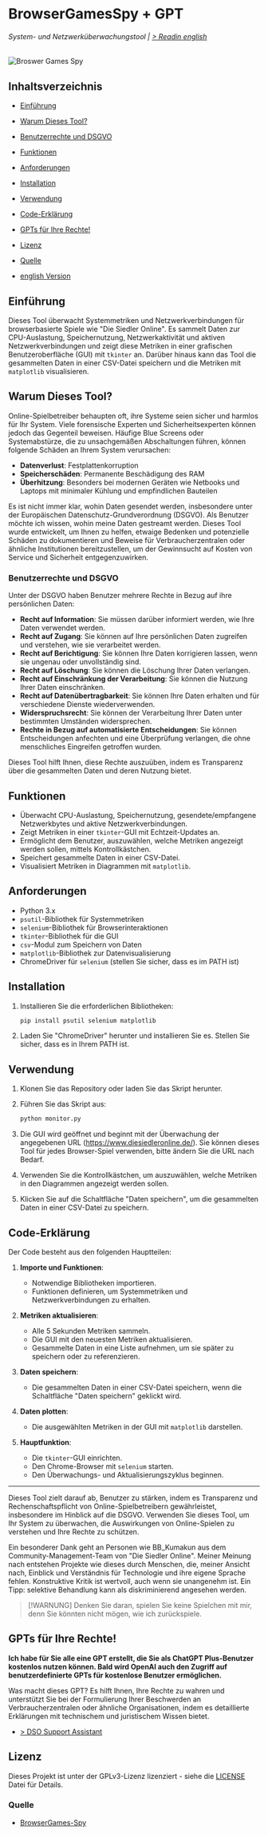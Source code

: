 # BrowserGamesSpy + GPT
###### System- und Netzwerküberwachungstool | [> Readin english](README.md)
![Broswer Games Spy](browser-games-spy.jpg)

## Inhaltsverzeichnis
- [Einführung](#einführung)
- [Warum Dieses Tool?](#warum-dieses-tool)
- [Benutzerrechte und DSGVO](#benutzerrechte-und-dsgvo)
- [Funktionen](#funktionen)
- [Anforderungen](#anforderungen)
- [Installation](#installation)
- [Verwendung](#verwendung)
- [Code-Erklärung](#code-erklärung)
- [GPTs für Ihre Rechte!](#gpts-für-ihre-rechte)
- [Lizenz](#lizenz)
- [Quelle](#quelle)

- [english Version](README.md)

## Einführung
Dieses Tool überwacht Systemmetriken und Netzwerkverbindungen für browserbasierte Spiele wie "Die Siedler Online". Es sammelt Daten zur CPU-Auslastung, Speichernutzung, Netzwerkaktivität und aktiven Netzwerkverbindungen und zeigt diese Metriken in einer grafischen Benutzeroberfläche (GUI) mit `tkinter` an. Darüber hinaus kann das Tool die gesammelten Daten in einer CSV-Datei speichern und die Metriken mit `matplotlib` visualisieren.

## Warum Dieses Tool?
Online-Spielbetreiber behaupten oft, ihre Systeme seien sicher und harmlos für Ihr System. Viele forensische Experten und Sicherheitsexperten können jedoch das Gegenteil beweisen. Häufige Blue Screens oder Systemabstürze, die zu unsachgemäßen Abschaltungen führen, können folgende Schäden an Ihrem System verursachen:

- **Datenverlust**: Festplattenkorruption
- **Speicherschäden**: Permanente Beschädigung des RAM
- **Überhitzung**: Besonders bei modernen Geräten wie Netbooks und Laptops mit minimaler Kühlung und empfindlichen Bauteilen

Es ist nicht immer klar, wohin Daten gesendet werden, insbesondere unter der Europäischen Datenschutz-Grundverordnung (DSGVO). Als Benutzer möchte ich wissen, wohin meine Daten gestreamt werden. Dieses Tool wurde entwickelt, um Ihnen zu helfen, etwaige Bedenken und potenzielle Schäden zu dokumentieren und Beweise für Verbraucherzentralen oder ähnliche Institutionen bereitzustellen, um der Gewinnsucht auf Kosten von Service und Sicherheit entgegenzuwirken.

### Benutzerrechte und DSGVO
Unter der DSGVO haben Benutzer mehrere Rechte in Bezug auf ihre persönlichen Daten:
- **Recht auf Information**: Sie müssen darüber informiert werden, wie Ihre Daten verwendet werden.
- **Recht auf Zugang**: Sie können auf Ihre persönlichen Daten zugreifen und verstehen, wie sie verarbeitet werden.
- **Recht auf Berichtigung**: Sie können Ihre Daten korrigieren lassen, wenn sie ungenau oder unvollständig sind.
- **Recht auf Löschung**: Sie können die Löschung Ihrer Daten verlangen.
- **Recht auf Einschränkung der Verarbeitung**: Sie können die Nutzung Ihrer Daten einschränken.
- **Recht auf Datenübertragbarkeit**: Sie können Ihre Daten erhalten und für verschiedene Dienste wiederverwenden.
- **Widerspruchsrecht**: Sie können der Verarbeitung Ihrer Daten unter bestimmten Umständen widersprechen.
- **Rechte in Bezug auf automatisierte Entscheidungen**: Sie können Entscheidungen anfechten und eine Überprüfung verlangen, die ohne menschliches Eingreifen getroffen wurden.

Dieses Tool hilft Ihnen, diese Rechte auszuüben, indem es Transparenz über die gesammelten Daten und deren Nutzung bietet.

## Funktionen
- Überwacht CPU-Auslastung, Speichernutzung, gesendete/empfangene Netzwerkbytes und aktive Netzwerkverbindungen.
- Zeigt Metriken in einer `tkinter`-GUI mit Echtzeit-Updates an.
- Ermöglicht dem Benutzer, auszuwählen, welche Metriken angezeigt werden sollen, mittels Kontrollkästchen.
- Speichert gesammelte Daten in einer CSV-Datei.
- Visualisiert Metriken in Diagrammen mit `matplotlib`.

## Anforderungen
- Python 3.x
- `psutil`-Bibliothek für Systemmetriken
- `selenium`-Bibliothek für Browserinteraktionen
- `tkinter`-Bibliothek für die GUI
- `csv`-Modul zum Speichern von Daten
- `matplotlib`-Bibliothek zur Datenvisualisierung
- ChromeDriver für `selenium` (stellen Sie sicher, dass es im PATH ist)

## Installation
1. Installieren Sie die erforderlichen Bibliotheken:
    ```bash
    pip install psutil selenium matplotlib
    ```

2. Laden Sie "ChromeDriver" herunter und installieren Sie es. Stellen Sie sicher, dass es in Ihrem PATH ist.

## Verwendung
1. Klonen Sie das Repository oder laden Sie das Skript herunter.
2. Führen Sie das Skript aus:
    ```bash
    python monitor.py
    ```

3. Die GUI wird geöffnet und beginnt mit der Überwachung der angegebenen URL (https://www.diesiedleronline.de/). Sie können dieses Tool für jedes Browser-Spiel verwenden, bitte ändern Sie die URL nach Bedarf.

4. Verwenden Sie die Kontrollkästchen, um auszuwählen, welche Metriken in den Diagrammen angezeigt werden sollen.

5. Klicken Sie auf die Schaltfläche "Daten speichern", um die gesammelten Daten in einer CSV-Datei zu speichern.

## Code-Erklärung
Der Code besteht aus den folgenden Hauptteilen:

1. **Importe und Funktionen**:
    - Notwendige Bibliotheken importieren.
    - Funktionen definieren, um Systemmetriken und Netzwerkverbindungen zu erhalten.

2. **Metriken aktualisieren**:
    - Alle 5 Sekunden Metriken sammeln.
    - Die GUI mit den neuesten Metriken aktualisieren.
    - Gesammelte Daten in eine Liste aufnehmen, um sie später zu speichern oder zu referenzieren.

3. **Daten speichern**:
    - Die gesammelten Daten in einer CSV-Datei speichern, wenn die Schaltfläche "Daten speichern" geklickt wird.

4. **Daten plotten**:
    - Die ausgewählten Metriken in der GUI mit `matplotlib` darstellen.

5. **Hauptfunktion**:
    - Die `tkinter`-GUI einrichten.
    - Den Chrome-Browser mit `selenium` starten.
    - Den Überwachungs- und Aktualisierungszyklus beginnen.

---

Dieses Tool zielt darauf ab, Benutzer zu stärken, indem es Transparenz und Rechenschaftspflicht von Online-Spielbetreibern gewährleistet, insbesondere im Hinblick auf die DSGVO. Verwenden Sie dieses Tool, um Ihr System zu überwachen, die Auswirkungen von Online-Spielen zu verstehen und Ihre Rechte zu schützen.

Ein besonderer Dank geht an Personen wie BB_Kumakun aus dem Community-Management-Team von "Die Siedler Online". Meiner Meinung nach entstehen Projekte wie dieses durch Menschen, die, meiner Ansicht nach, Einblick und Verständnis für Technologie und ihre eigene Sprache fehlen. Konstruktive Kritik ist wertvoll, auch wenn sie unangenehm ist. Ein Tipp: selektive Behandlung kann als diskriminierend angesehen werden.

> [!WARNUNG]
> Denken Sie daran, spielen Sie keine Spielchen mit mir, denn Sie könnten nicht mögen, wie ich zurückspiele.

## GPTs für Ihre Rechte!

**Ich habe für Sie alle eine GPT erstellt, die Sie als ChatGPT Plus-Benutzer kostenlos nutzen können. Bald wird OpenAI auch den Zugriff auf benutzerdefinierte GPTs für kostenlose Benutzer ermöglichen.**

Was macht dieses GPT? Es hilft Ihnen, Ihre Rechte zu wahren und unterstützt Sie bei der Formulierung Ihrer Beschwerden an Verbraucherzentralen oder ähnliche Organisationen, indem es detaillierte Erklärungen mit technischem und juristischem Wissen bietet.
- [> DSO Support Assistant](https://chatgpt.com/g/g-0BiFNYNhW-dso-support-assistant) 

## Lizenz
Dieses Projekt ist unter der GPLv3-Lizenz lizenziert - siehe die [LICENSE](LICENSE) Datei für Details.

### Quelle
- [BrowserGames-Spy](https://github.com/VolkanSah/BrowserGamesSpy)
